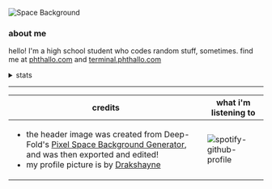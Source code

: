 ![Space Background](https://github.com/phthallo/phthallo/assets/84078890/675d0204-f631-41bb-b45d-63fe21717e3d)

### about me
hello! I'm a high school student who codes random stuff, sometimes. find me at [phthallo.com](https://phthallo.com) and [terminal.phthallo.com](https://terminal.phthallo.com)

<details>
  <summary>stats</summary>
  <div align = "center">
  <img height=165 align="center" src="https://github-readme-stats.vercel.app/api/wakatime?username=U078J6H1XL3&api_domain=waka.hackclub.com&theme=darcula&custom_title=WakaTime%20Stats&layout=compact&langs_count=8" />
  <img height=165 align="center" src="https://github-readme-stats.vercel.app/api?username=phthallo&theme=darcula" />
  </div>
</details>

---
| credits   | what i'm listening to |
| ------------- | ------------- |
| <ul><li>the header image was created from Deep-Fold's [Pixel Space Background Generator](https://deep-fold.itch.io/space-background-generator), and was then exported and edited!</li> <li>my profile picture is by [Drakshayne](https://linktr.ee/drakshayne)</li></ul> | ![spotify-github-profile](https://spotify-github-profile.kittinanx.com/api/view?uid=by9ol1keui3n1yfhqpxskyjn3&cover_image=true&theme=novatorem&show_offline=true&background_color=121212&interchange=true&bar_color=53b14f&bar_color_cover=true) |
